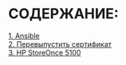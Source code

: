 # СОДЕРЖАНИЕ:  

[1. Ansible](Ansible.md)  
[2. Перевыпустить сертификат](#Перевыпустить-сертификат-HP-3PAR)  
[3. HP StoreOnce 5100](#HP-StoreOnce-5100)
